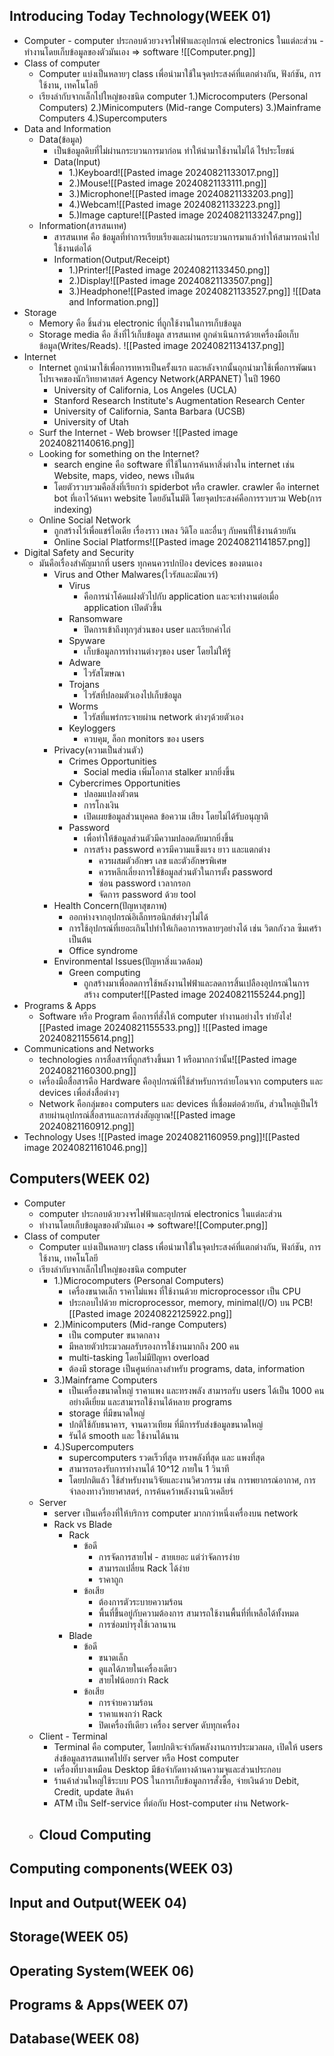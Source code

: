 ## Introducing Today Technology(WEEK 01)
- Computer
		- computer ประกอบด้วยวงจรไฟฟ้าและอุปกรณ์ electronics ในแต่ละส่วน
		- ทำงานโดยเก็บข้อมูลของตัวมันเอง => software
		![[Computer.png]]
- Class of computer
	- Computer แบ่งเป็นหลายๆ class เพื่อนำมาใช้ในจุดประสงค์ที่แตกต่างกัน, ฟังก์ชัน, การใช้งาน, เทคโนโลยี
	- เรียงลำกับจากเล็กไปใหญ่ของชนิด computer
		1.)Microcomputers (Personal Computers)
		2.)Minicomputers (Mid-range Computers)
		3.)Mainframe Computers
		4.)Supercomputers
- Data and Information
	- Data(ข้อมูล)
		- เป็นข้อมูลดิบที่ไม่ผ่านกระบวนการมาก่อน ทำให้นำมาใช้งานไม่ได้ ไร้ประโยชน์
		- Data(Input)
			- 1.)Keyboard![[Pasted image 20240821133017.png]]
			- 2.)Mouse![[Pasted image 20240821133111.png]]
			- 3.)Microphone![[Pasted image 20240821133203.png]]
			- 4.)Webcam![[Pasted image 20240821133223.png]]
			- 5.)Image capture![[Pasted image 20240821133247.png]]
	- Information(สารสนเทศ)
		- สารสนเทศ คือ ข้อมูลที่ทำการเรียบเรียงและผ่านกระบวนการมาแล้วทำให้สามารถนำไปใช้งานต่อได้
		- Information(Output/Receipt)
			- 1.)Printer![[Pasted image 20240821133450.png]]
			- 2.)Display![[Pasted image 20240821133507.png]]
			- 3.)Headphone![[Pasted image 20240821133527.png]]
	![[Data and Information.png]]
- Storage
	- Memory คือ ชิ้นส่วน electronic ที่ถูกใช้งานในการเก็บข้อมูล
	- Storage media คือ สิ่งที่ไว้เก็บข้อมูล สารสนเทศ ถูกดำเนินการด้วยเครื่องมือเก็บข้อมูล(Writes/Reads). ![[Pasted image 20240821134137.png]]
- Internet
	- Internet ถูกนำมาใช้เพื่อการทหารเป็นครั้งแรก และหลังจากนั้นถุกนำมาใช้เพื่อการพัฒนาโปรเจคของนักวิทยาศาสตร์ Agency Network(ARPANET) ในปี 1960
		- University of California, Los Angeles (UCLA)
		- Stanford Research Institute's Augmentation Research Center
		- University of California, Santa Barbara (UCSB)
		- University of Utah
	- Surf the Internet - Web browser
		![[Pasted image 20240821140616.png]]
	- Looking for something on the Internet?
		- search engine คือ software ที่ใช้ในการค้นหาสิ่งต่างใน internet เช่น Website, maps, video, news เป็นต้น
		- โดยตัวรวบรวมคือสิ่งที่เรียกว่า spiderbot หรือ crawler.  crawler คือ internet bot ที่เอาไว้ค้นหา website โดยอันโนมัติ โดยจุดประสงค์คือการรวบรวม Web(การ indexing)
	- Online Social Network
		- ถูกสร้างไว้เพื่อแชร์ไอเดีย เรื่องราว เพลง วิดิโอ และอื่นๆ กับคนที่ใช้งานด้วยกัน
		- Online Social Platforms![[Pasted image 20240821141857.png]]
- Digital Safety and Security
	- มันคือเรื่องสำคัญมากที่ users ทุกคนควรปกป้อง devices ของตนเอง
		- Virus and Other Malwares(ไวรัสและมัลแวร์)
			- Virus
				- คือการนำโค้ดแฝงตัวไปกับ application และจะทำงานต่อเมื่อ application เปิดตัวขึ้น
			- Ransomware
				- ปิดการเข้าถึงทุกๆส่วนของ user และเรียกค่าไถ่
			- Spyware
				- เก็บข้อมูลการทำงานต่างๆของ user โดยไม่ให้รู้
			- Adware
				- ไวรัสโฆษณา
			- Trojans
				- ไวรัสที่ปลอมตัวเองไปเก็บข้อมูล
			- Worms
				- ไวรัสที่แพร่กระจายผ่าน network ต่างๆด้วยตัวเอง
			- Keyloggers 
				- ควบคุม, ล็อก monitors ของ users 
		- Privacy(ความเป็นส่วนตัว)
			- Crimes Opportunities
				- Social media เพิ่มโอกาส stalker มากยิ่งขึ้น
			- Cybercrimes Opportunities
				- ปลอมแปลงตัวตน
				- การโกงเงิน
				- เปิดเผยข้อมูลส่วนบุคคล ข้อความ เสียง โดยไม่ได้รับอนุญาติ
			- Password
				- เพื่อทำให้ข้อมูลส่วนตัวมีความปลอดภัยมากยิ่งขึ้น
				- การสร้าง password ควรมีความแข็งแรง ยาว และแตกต่าง
					- ควรผสมตัวอักษร เลข และตัวอักษรพิเศษ
					- ควรหลีกเลี่ยงการใช้ข้อมูลส่วนตัวในการตั้ง password
					- ซ่อน password เวลากรอก
					- จัดการ password ด้วย tool
		- Health Concern(ปัญหาสุขภาพ)
			- ออกห่างจากอุปกรณ์อิเล็กทรอนิกส์ต่างๆไม่ได้
			- การใช้อุปกรณ์ที่เยอะเกินไปทำให้เกิดอาการหลายๆอย่างได้ เช่น วิตกกังวล ซึมเศร้า เป็นต้น
			- Office syndrome
		- Environmental Issues(ปัญหาสิ่งแวดล้อม)
			- Green computing
				- ถูกสร้างมาเพื่อลดการใช้พลังงานไฟฟ้าและลดการสิ้นเปลืองอุปกรณ์ในการสร้าง computer![[Pasted image 20240821155244.png]]
- Programs & Apps
	- Software หรือ Program คือการที่สั่งให้ computer ทำงานอย่างไร ทำยังไง![[Pasted image 20240821155533.png]]
	![[Pasted image 20240821155614.png]]
- Communications and Networks
	- technologies การสื่อสารที่ถูกสร้างขึ้นมา 1 หรือมากกว่านั้น![[Pasted image 20240821160300.png]]
	- เครื่องมือสื่อสารคือ Hardware คืออุปกรณ์ที่ใช้สำหรับการถ่ายโอนจาก computers และ devices เพื่อส่งสื่อต่างๆ
	- Network คือกลุ่มของ computers และ devices ที่เชื่อมต่อด้วยกัน, ส่วนใหญ่เป็นไร้สายผ่านอุปกรณ์สื่อสารและการส่งสัญญาณ![[Pasted image 20240821160912.png]]
- Technology Uses
	![[Pasted image 20240821160959.png]]![[Pasted image 20240821161046.png]]

## Computers(WEEK 02)
- Computer
	- computer ประกอบด้วยวงจรไฟฟ้าและอุปกรณ์ electronics ในแต่ละส่วน
	- ทำงานโดยเก็บข้อมูลของตัวมันเอง => software![[Computer.png]]
-  Class of computer
	- Computer แบ่งเป็นหลายๆ class เพื่อนำมาใช้ในจุดประสงค์ที่แตกต่างกัน, ฟังก์ชัน, การใช้งาน, เทคโนโลยี
	- เรียงลำกับจากเล็กไปใหญ่ของชนิด computer
		- 1.)Microcomputers (Personal Computers)
			- เครื่องขนาดเล็ก ราคาไม่แพง ที่ใช้งานด้วย microprocessor เป็น CPU
			- ประกอบไปด้วย microprocessor, memory, minimal(I/O) บน PCB![[Pasted image 20240822125922.png]]
		- 2.)Minicomputers (Mid-range Computers)
			- เป็น computer ขนาดกลาง
			- มีหลายตัวประมวลผลรับรองการใช้งานมากถึง 200 คน
			- multi-tasking โดยไม่มีปัญหา overload
			- ต้องมี storage เป็นศูนย์กลางสำหรับ programs, data, information
		- 3.)Mainframe Computers 
			- เป็นเครื่องขนาดใหญ่ ราคาแพง และทรงพลัง สามารถรับ users ได้เป็น 1000 คนอย่างดีเยี่ยม และสามารถใช้งานได้หลาย programs
			- storage ที่มีขนาดใหญ่
			- ปกติใช้กับธนาคาร, จานดาวเทียม ที่มีการรับส่งข้อมูลขนาดใหญ่
			- รันได้ smooth และ ใช้งานได้นาน
		- 4.)Supercomputers
			- supercomputers รวดเร็วที่สุด ทรงพลังที่สุด และ แพงที่สุด
			- สามารถรองรับการทำงานได้ 10^12 ภายใน 1 วินาที
			- โดยปกติแล้ว ใช้สำหรับงานวิจัยและงานวิศวกรรม เช่น การพยากรณ์อากาศ, การจำลองทางวิทยาศาสตร์, การค้นคว้าพลังงานนิวเคลียร์
	- Server
		- server เป็นเครื่องที่ให้บริการ computer มากกว่าหนึ่งเครื่องบน network
		- Rack vs Blade
			- Rack 
				- ข้อดี
					- การจัดการสายไฟ - สายเยอะ แต่ว่าจัดการง่าย
					- สามารถเปลี่ยน Rack ได้ง่าย
					- ราคาถูก
				- ข้อเสีย
					- ต้องการตัวระบายความร้อน
					- พื้นที่ขึ้นอยู่กับความต้องการ สามารถใช้งานพื้นที่ที่เหลือได้ทั้งหมด
					- การซ่อมบำรุงใช้เวลานาน
			- Blade
				- ข้อดี
					- ขนาดเล็ก
					- ดูแลได้ภายในเครื่องเดียว
					- สายไฟน้อยกว่า Rack
				- ข้อเสีย
					- การจ่ายความร้อน
					- ราคาแพงกว่า Rack
					- ปิดเครื่องทีเดียว เครื่อง server ดับทุกเครื่อง
	- Client - Terminal
		- Terminal คือ computer, โดยปกติจะจำกัดพลังงานการประมวลผล, เปิดให้ users ส่งข้อมูลสารสนเทศไปยัง server หรือ Host computer
		- เครื่องที่บางเหมือน Desktop มีข้อจำกัดทางด้านความจุและส่วนประกอบ
		- ร้านค้าส่วนใหญ่ใช้ระบบ POS ในการเก็บข้อมูลการสั่งซื้อ, จ่ายเงินด้วย Debit, Credit, update สินค้า
		- ATM เป็น Self-service ที่ต่อกับ Host-computer ผ่าน Network- 
	- Cloud Computing
		- 
## Computing components(WEEK 03)

## Input and Output(WEEK 04)

## Storage(WEEK 05)
## Operating System(WEEK 06)

## Programs & Apps(WEEK 07)
## Database(WEEK 08)